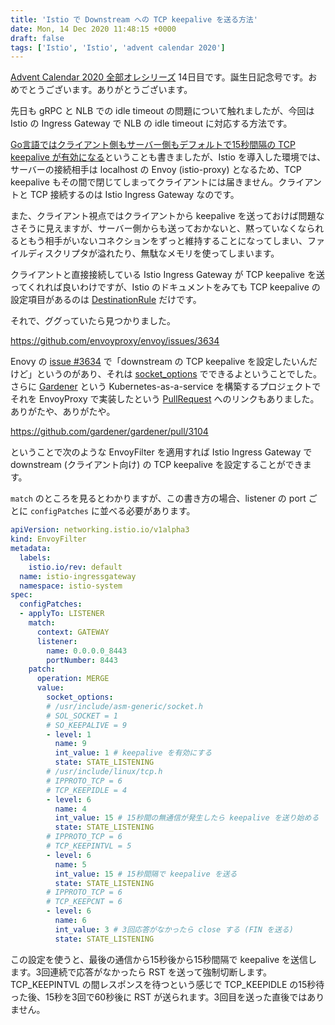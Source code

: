 ```yaml
---
title: 'Istio で Downstream への TCP keepalive を送る方法'
date: Mon, 14 Dec 2020 11:48:15 +0000
draft: false
tags: ['Istio', 'Istio', 'advent calendar 2020']
---
```


[Advent Calendar 2020 全部オレシリーズ](https://qiita.com/advent-calendar/2020/yteraoka) 14日目です。誕生日記念号です。おめでとうございます。ありがとうございます。

先日も gRPC と NLB での idle timeout の問題について触れましたが、今回は Istio の Ingress Gateway で NLB の idle timeout に対応する方法です。

[Go言語ではクライアント側もサーバー側もデフォルトで15秒間隔の TCP keepalive が有効になる](/2020/12/tcp-keepalive-in-golang/)ということも書きましたが、Istio を導入した環境では、サーバーの接続相手は localhost の Envoy (istio-proxy) となるため、TCP keepalive もその間で閉じてしまってクライアントには届きません。クライアントと TCP 接続するのは Istio Ingress Gateway なのです。

また、クライアント視点ではクライアントから keepalive を送っておけば問題なさそうに見えますが、サーバー側からも送っておかないと、黙っていなくなられるともう相手がいないコネクションをずっと維持することになってしまい、ファイルディスクリプタが溢れたり、無駄なメモリを使ってしまいます。

クライアントと直接接続している Istio Ingress Gateway が TCP keepalive を送ってくれれば良いわけですが、Istio のドキュメントをみても TCP keepalive の設定項目があるのは [DestinationRule](https://istio.io/latest/docs/reference/config/networking/destination-rule/#ConnectionPoolSettings-TCPSettings-TcpKeepalive) だけです。

それで、ググっていたら見つかりました。

https://github.com/envoyproxy/envoy/issues/3634

Enovy の [issue #3634](https://github.com/envoyproxy/envoy/issues/3634) で「downstream の TCP keepalive を設定したいんだけど」というのがあり、それは [socket\_options](https://www.envoyproxy.io/docs/envoy/v1.16.0/api-v3/config/listener/v3/listener.proto#envoy-v3-api-field-config-listener-v3-listener-socket-options) でできるよということでした。さらに [Gardener](https://gardener.cloud/) という Kubernetes-as-a-service を構築するプロジェクトでそれを EnvoyProxy で実装したという [PullRequest](https://github.com/gardener/gardener/pull/3104) へのリンクもありました。ありがたや、ありがたや。

https://github.com/gardener/gardener/pull/3104

ということで次のような EnvoyFilter を適用すれば Istio Ingress Gateway で downstream (クライアント向け) の TCP keepalive を設定することができます。

`match` のところを見るとわかりますが、この書き方の場合、listener の port ごとに `configPatches` に並べる必要があります。

```yaml
apiVersion: networking.istio.io/v1alpha3
kind: EnvoyFilter
metadata:
  labels:
    istio.io/rev: default
  name: istio-ingressgateway
  namespace: istio-system
spec:
  configPatches:
  - applyTo: LISTENER
    match:
      context: GATEWAY
      listener:
        name: 0.0.0.0_8443
        portNumber: 8443
    patch:
      operation: MERGE
      value:
        socket_options:
        # /usr/include/asm-generic/socket.h
        # SOL_SOCKET = 1
        # SO_KEEPALIVE = 9
        - level: 1
          name: 9
          int_value: 1 # keepalive を有効にする
          state: STATE_LISTENING
        # /usr/include/linux/tcp.h
        # IPPROTO_TCP = 6
        # TCP_KEEPIDLE = 4
        - level: 6
          name: 4
          int_value: 15 # 15秒間の無通信が発生したら keepalive を送り始める
          state: STATE_LISTENING
        # IPPROTO_TCP = 6
        # TCP_KEEPINTVL = 5
        - level: 6
          name: 5
          int_value: 15 # 15秒間隔で keepalive を送る
          state: STATE_LISTENING
        # IPPROTO_TCP = 6
        # TCP_KEEPCNT = 6
        - level: 6
          name: 6
          int_value: 3 # 3回応答がなかったら close する (FIN を送る)
          state: STATE_LISTENING
```

この設定を使うと、最後の通信から15秒後から15秒間隔で keepalive を送信します。3回連続で応答がなかったら RST を送って強制切断します。TCP\_KEEPINTVL の間レスポンスを待つという感じで TCP\_KEEPIDLE の15秒待った後、15秒を3回で60秒後に RST が送られます。3回目を送った直後ではありません。
